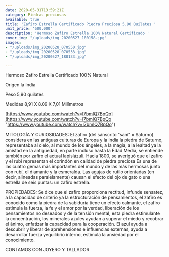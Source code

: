 ```yaml
---
date: 2020-05-31T13:59:21Z
category: Piedras preciosas
available: true
title: 'Zafiro Estrella Certificado Piedra Preciosa 5.90 Quilates '
unit_price: '600.000'
description: 'Hermoso Zafiro Estrella 100% Natural Certificado '
cover_img: "/uploads/img_20200527_180158.jpg"
images:
- "/uploads/img_20200528_070550.jpg"
- "/uploads/img_20200528_070533.jpg"
- "/uploads/img_20200527_180133.jpg"

---
```

Hermoso Zafiro Estrella Certificado 100% Natural 

Origen la India 

Peso 5,90 quilates

Medidas 8,91 X 8.09 X 7,01 Milímetros 

[https://www.youtube.com/watch?v=l7bmIQ7BpQo](https://www.youtube.com/watch?v=l7bmIQ7BpQo "https://www.youtube.com/watch?v=l7bmIQ7BpQo")

MITOLOGÍA Y CURIOSIDADES: El zafiro (del sánscrito "sani" = Saturno) considera en las antiguas culturas de Europa y la India la piedra de Saturno, representaba al cielo, al mundo de los ángeles, a la magia, a la lealtad ya la amistad en la antigüedad, en parte incluso hasta la Edad Media, se entiende también por zafiro el actual lapislázuli. Hacia 1800, se averiguó que el zafiro y el rubí representan el corindón en calidad de piedra preciosa Es una de las cuatro gemas más importantes del mundo y de las más hermosas junto con rubí, el diamante y la esmeralda. Las agujas de rutilo orientadas (en decir, alineadas paralelamente) causan el efecto del ojo de gato o una estrella de seis puntas: un zafiro estrella.

PROPIEDADES: Se dice que el zafiro proporciona rectitud, infunde sensatez, a la capacidad de criterio ya la estructuración de pensamientos, el zafiro es conocido como la piedra de la sabiduría tiene un efecto calmante, el zafiro estimula la fuerza, la fe y el amor por la verdad, liberación de los pensamientos no deseados y de la tensión mental, esta piedra estimulante la concentración, los minerales azules ayudan a superar el miedo y recobrar el ánimo, enfatizar la capacidad para la cooperación. El azul ayuda a descubrir y liberar de aprehensiones e influencias externas, ayuda a desarrollar fuerza y ​​equilibrio interno, estimula la ansiedad por el conocimiento.

CONTAMOS CON JOYERO Y TALLADOR